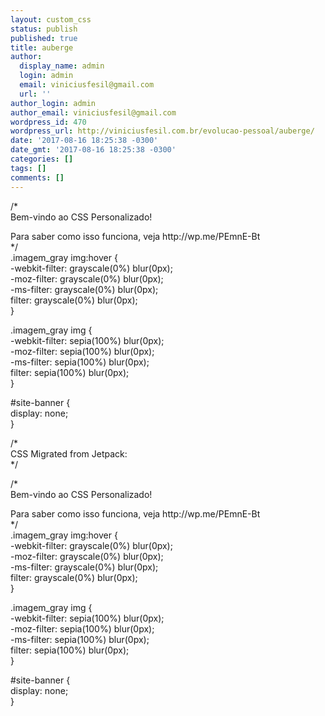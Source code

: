 ```yaml
---
layout: custom_css
status: publish
published: true
title: auberge
author:
  display_name: admin
  login: admin
  email: viniciusfesil@gmail.com
  url: ''
author_login: admin
author_email: viniciusfesil@gmail.com
wordpress_id: 470
wordpress_url: http://viniciusfesil.com.br/evolucao-pessoal/auberge/
date: '2017-08-16 18:25:38 -0300'
date_gmt: '2017-08-16 18:25:38 -0300'
categories: []
tags: []
comments: []
---
```

<p>/*<br />
Bem-vindo ao CSS Personalizado!</p>
<p>Para saber como isso funciona, veja http://wp.me/PEmnE-Bt<br />
*/<br />
.imagem_gray img:hover {<br />
	-webkit-filter: grayscale(0%) blur(0px);<br />
	-moz-filter: grayscale(0%) blur(0px);<br />
	-ms-filter: grayscale(0%) blur(0px);<br />
	filter: grayscale(0%) blur(0px);<br />
}</p>
<p>.imagem_gray img {<br />
	-webkit-filter: sepia(100%) blur(0px);<br />
	-moz-filter: sepia(100%) blur(0px);<br />
	-ms-filter: sepia(100%) blur(0px);<br />
	filter: sepia(100%) blur(0px);<br />
}</p>
<p>#site-banner {<br />
	display: none;<br />
}</p>
<p>/*<br />
	CSS Migrated from Jetpack:<br />
*/</p>
<p>/*<br />
Bem-vindo ao CSS Personalizado!</p>
<p>Para saber como isso funciona, veja http://wp.me/PEmnE-Bt<br />
*/<br />
.imagem_gray img:hover {<br />
	-webkit-filter: grayscale(0%) blur(0px);<br />
	-moz-filter: grayscale(0%) blur(0px);<br />
	-ms-filter: grayscale(0%) blur(0px);<br />
	filter: grayscale(0%) blur(0px);<br />
}</p>
<p>.imagem_gray img {<br />
	-webkit-filter: sepia(100%) blur(0px);<br />
	-moz-filter: sepia(100%) blur(0px);<br />
	-ms-filter: sepia(100%) blur(0px);<br />
	filter: sepia(100%) blur(0px);<br />
}</p>
<p>#site-banner {<br />
	display: none;<br />
}</p>
